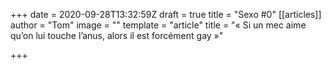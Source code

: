 +++
date = 2020-09-28T13:32:59Z
draft = true
title = "Sexo #0"
[[articles]]
author = "Tom"
image = ""
template = "article"
title = "« Si un mec aime qu’on lui touche l’anus, alors il est forcément gay »"

+++
